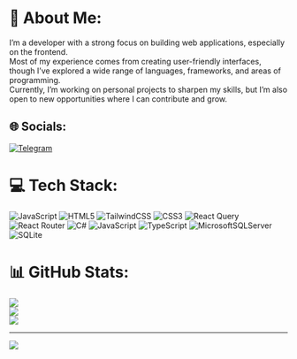 # 💫 About Me:
I’m a developer with a strong focus on building web applications, especially on the frontend. <br>Most of my experience comes from creating user-friendly interfaces, though I’ve explored a wide range of languages, frameworks, and areas of programming. <br>Currently, I’m working on personal projects to sharpen my skills, but I’m also open to new opportunities where I can contribute and grow.


## 🌐 Socials:
[![Telegram](https://img.shields.io/badge/devmotb-telegram?logo=Telegram&logoColor=black&color=0088CC)](https://t.me/devmotb) 

# 💻 Tech Stack:
![JavaScript](https://img.shields.io/badge/javascript-%23323330.svg?style=for-the-badge&logo=javascript&logoColor=%23F7DF1E) ![HTML5](https://img.shields.io/badge/html5-%23E34F26.svg?style=for-the-badge&logo=html5&logoColor=white) ![TailwindCSS](https://img.shields.io/badge/tailwindcss-%2338B2AC.svg?style=for-the-badge&logo=tailwind-css&logoColor=white) ![CSS3](https://img.shields.io/badge/css3-%231572B6.svg?style=for-the-badge&logo=css3&logoColor=white) ![React Query](https://img.shields.io/badge/-React%20Query-FF4154?style=for-the-badge&logo=react%20query&logoColor=white) ![React Router](https://img.shields.io/badge/React_Router-CA4245?style=for-the-badge&logo=react-router&logoColor=white) ![C#](https://img.shields.io/badge/c%23-%23239120.svg?style=for-the-badge&logo=csharp&logoColor=white) ![JavaScript](https://img.shields.io/badge/javascript-%23323330.svg?style=for-the-badge&logo=javascript&logoColor=%23F7DF1E) ![TypeScript](https://img.shields.io/badge/typescript-%23007ACC.svg?style=for-the-badge&logo=typescript&logoColor=white) ![MicrosoftSQLServer](https://img.shields.io/badge/Microsoft%20SQL%20Server-CC2927?style=for-the-badge&logo=microsoft%20sql%20server&logoColor=white) ![SQLite](https://img.shields.io/badge/sqlite-%2307405e.svg?style=for-the-badge&logo=sqlite&logoColor=white)
# 📊 GitHub Stats:
![](https://github-readme-stats.vercel.app/api?username=mohsen-tahmasebi&theme=github_dark&hide_border=false&include_all_commits=false&count_private=true)<br/>
![](https://nirzak-streak-stats.vercel.app/?user=mohsen-tahmasebi&theme=github_dark&hide_border=false)<br/>
![](https://github-readme-stats.vercel.app/api/top-langs/?username=mohsen-tahmasebi&theme=github_dark&hide_border=false&include_all_commits=false&count_private=true&layout=compact)

---
[![](https://visitcount.itsvg.in/api?id=mohsen-tahmasebi&icon=0&color=5)](https://visitcount.itsvg.in)

